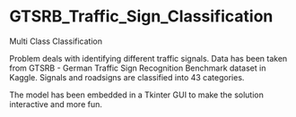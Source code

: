 # GTSRB_Traffic_Sign_Classification
Multi Class Classification 

Problem deals with identifying different traffic signals. Data has been taken from GTSRB - German Traffic Sign Recognition Benchmark dataset in Kaggle.
Signals and roadsigns are classified into 43 categories. 

The model has been embedded in a Tkinter GUI to make the solution interactive and more fun.
